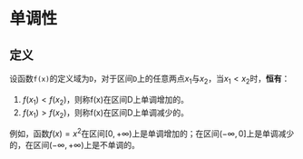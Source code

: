 # 单调性

## 定义

设函数`f(x)`的定义域为`D`，对于区间`D`上的任意两点$x_{1}$与$x_{2}$，当$x_{1}\lt x_{2}$时，**恒有**：

1. $f(x_{1}) \lt f(x_{2})$，则称f(x)在区间D上单调增加的。
2. $f(x_{1}) \gt f(x_{2})$，则称f(x)在区间D上单调减少的。

例如，函数$f(x)=x^{2}$在区间$[0, +\infty)$上是单调增加的；在区间$(-\infty , 0]$上是单调减少的，在区间$(-\infty, +\infty)$上是不单调的。
